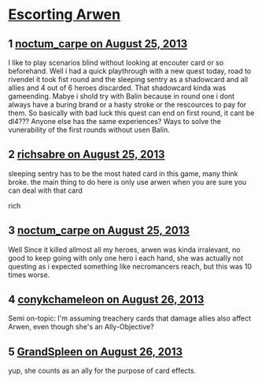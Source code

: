 # [Escorting Arwen](https://community.fantasyflightgames.com/topic/89204-escorting-arwen/)

## 1 [noctum_carpe on August 25, 2013](https://community.fantasyflightgames.com/topic/89204-escorting-arwen/?do=findComment&comment=849750)

I like to play scenarios blind without looking at encouter card or so beforehand. Well i had a quick playthrough with a new quest today, road to rivendel it took fist round and the sleeping sentry as a shadowcard and all allies and 4 out of 6 heroes discarded. That shadowcard kinda was gameending. Mabye i shold try with Balin because in round one i dont always have a buring brand or a hasty stroke or the rescources to pay for them. So basically with bad luck this quest can end on first round, it cant be dl4??? Anyone else has the same experiences? Ways to solve the vunerability of the first rounds without usen Balin.

## 2 [richsabre on August 25, 2013](https://community.fantasyflightgames.com/topic/89204-escorting-arwen/?do=findComment&comment=849838)

sleeping sentry has to be the most hated card in this game, many think broke. the main thing to do here is only use arwen when you are sure you can deal with that card


rich


## 3 [noctum_carpe on August 25, 2013](https://community.fantasyflightgames.com/topic/89204-escorting-arwen/?do=findComment&comment=849886)

Well Since it killed allmost all my heroes, arwen was kinda irralevant, no good to keep going with only one hero i each hand, she was actually not questing as i expected something like necromancers reach, but this was 10 times worse.

## 4 [conykchameleon on August 26, 2013](https://community.fantasyflightgames.com/topic/89204-escorting-arwen/?do=findComment&comment=850141)

Semi on-topic: I'm assuming treachery cards that damage allies also affect Arwen, even though she's an Ally-Objective?

## 5 [GrandSpleen on August 26, 2013](https://community.fantasyflightgames.com/topic/89204-escorting-arwen/?do=findComment&comment=850143)

yup, she counts as an ally for the purpose of card effects.

